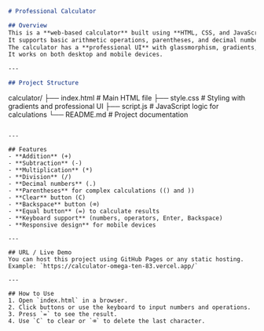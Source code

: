 
```markdown
# Professional Calculator

## Overview
This is a **web-based calculator** built using **HTML, CSS, and JavaScript**.  
It supports basic arithmetic operations, parentheses, and decimal numbers.  
The calculator has a **professional UI** with glassmorphism, gradients, and hover effects.  
It works on both desktop and mobile devices.

---

## Project Structure
```
calculator/
├── index.html   # Main HTML file
├── style.css    # Styling with gradients and professional UI
├── script.js    # JavaScript logic for calculations
└── README.md    # Project documentation

```

---

## Features
- **Addition** (+)  
- **Subtraction** (-)  
- **Multiplication** (*)  
- **Division** (/)  
- **Decimal numbers** (.)  
- **Parentheses** for complex calculations (() and ))  
- **Clear** button (C)  
- **Backspace** button (⌫)  
- **Equal button** (=) to calculate results  
- **Keyboard support** (numbers, operators, Enter, Backspace)  
- **Responsive design** for mobile devices  

---

## URL / Live Demo
You can host this project using GitHub Pages or any static hosting.  
Example: `https://calculator-omega-ten-83.vercel.app/`  

---

## How to Use
1. Open `index.html` in a browser.  
2. Click buttons or use the keyboard to input numbers and operations.  
3. Press `=` to see the result.  
4. Use `C` to clear or `⌫` to delete the last character.  

```



